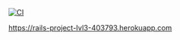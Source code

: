 [![CI](https://github.com/Vasyll/rails-project-lvl3/actions/workflows/master.yml/badge.svg)](https://github.com/Vasyll/rails-project-lvl3/actions/workflows/master.yml)

https://rails-project-lvl3-403793.herokuapp.com

